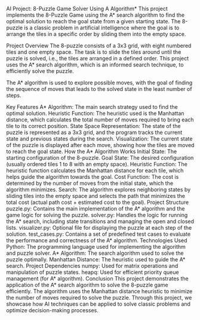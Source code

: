 AI Project: 8-Puzzle Game Solver Using A Algorithm*
This project implements the 8-Puzzle Game using the A* search algorithm to find the optimal solution to reach the goal state from a given starting state. The 8-puzzle is a classic problem in artificial intelligence where the goal is to arrange the tiles in a specific order by sliding them into the empty space.

Project Overview
The 8-puzzle consists of a 3x3 grid, with eight numbered tiles and one empty space. The task is to slide the tiles around until the puzzle is solved, i.e., the tiles are arranged in a defined order. This project uses the A* search algorithm, which is an informed search technique, to efficiently solve the puzzle.

The A* algorithm is used to explore possible moves, with the goal of finding the sequence of moves that leads to the solved state in the least number of steps.

Key Features
A* Algorithm: The main search strategy used to find the optimal solution.
Heuristic Function: The heuristic used is the Manhattan distance, which calculates the total number of moves required to bring each tile to its correct position.
State Space Representation: The state of the puzzle is represented as a 3x3 grid, and the program tracks the current state and previous states during the search.
Visualization: The current state of the puzzle is displayed after each move, showing how the tiles are moved to reach the goal state.
How the A* Algorithm Works
Initial State: The starting configuration of the 8-puzzle.
Goal State: The desired configuration (usually ordered tiles 1 to 8 with an empty space).
Heuristic Function: The heuristic function calculates the Manhattan distance for each tile, which helps guide the algorithm towards the goal.
Cost Function: The cost is determined by the number of moves from the initial state, which the algorithm minimizes.
Search: The algorithm explores neighboring states by sliding tiles into the empty space and selects the path that minimizes the total cost (actual path cost + estimated cost to the goal).
Project Structure
puzzle.py: Contains the main implementation of the A* algorithm and the game logic for solving the puzzle.
solver.py: Handles the logic for running the A* search, including state transitions and managing the open and closed lists.
visualizer.py: Optional file for displaying the puzzle at each step of the solution.
test_cases.py: Contains a set of predefined test cases to evaluate the performance and correctness of the A* algorithm.
Technologies Used
Python: The programming language used for implementing the algorithm and puzzle solver.
A* Algorithm: The search algorithm used to solve the puzzle optimally.
Manhattan Distance: The heuristic used to guide the A* search.
Project Dependencies
numpy: Used for matrix operations and manipulation of puzzle states.
heapq: Used for efficient priority queue management (for A* algorithm).
Conclusion
This project demonstrates the application of the A* search algorithm to solve the 8-puzzle game efficiently. The algorithm uses the Manhattan distance heuristic to minimize the number of moves required to solve the puzzle. Through this project, we showcase how AI techniques can be applied to solve classic problems and optimize decision-making processes.
